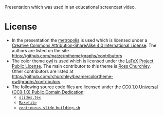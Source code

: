 Presentation which was used in an educational screencast video.

# License

* In the presentation the [metropolis](https://github.com/matze/mtheme) is used which is licensed under a [Creative Commons Attribution-ShareAlike
4.0 International License](http://creativecommons.org/licenses/by-sa/4.0/). The authors are listed on the site https://github.com/matze/mtheme/graphs/contributors
* The color theme [owl](https://github.com/rchurchley/beamercolortheme-owl) is used which is licensed under the [LaTeX Project Public License](http://www.latex-project.org/lppl.txt). The main contributor to this theme is [Ross Churchley](https://github.com/rchurchley). Other contributors are listed at https://github.com/rchurchley/beamercolortheme-owl/graphs/contributors
* The following source code files are licensed under the [CC0 1.0 Universal (CC0 1.0) Public Domain Dedication](https://creativecommons.org/publicdomain/zero/1.0/):
    * [`slides.tex`](slides.tex)
    * [`Makefile`](Makefile)
    * [`continuous_slide_building.sh`](continuous_slide_building.sh)
